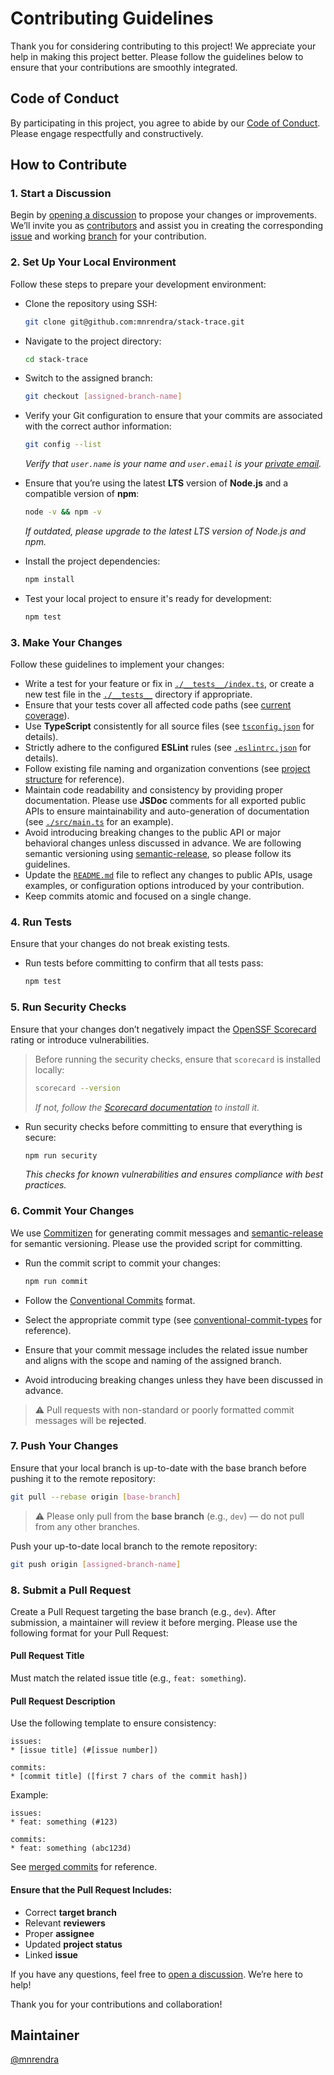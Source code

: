 
# Contributing Guidelines

Thank you for considering contributing to this project! We appreciate your help in making this project better. Please follow the guidelines below to ensure that your contributions are smoothly integrated.

## Code of Conduct

By participating in this project, you agree to abide by our [Code of Conduct](./CODE_OF_CONDUCT.md). Please engage respectfully and constructively.

## How to Contribute

### 1. Start a Discussion

Begin by [opening a discussion](/discussions) to propose your changes or improvements. We’ll invite you as [contributors](/graphs/contributors) and assist you in creating the corresponding [issue](/issues) and working [branch](/branches) for your contribution.

### 2. Set Up Your Local Environment

Follow these steps to prepare your development environment:

- Clone the repository using SSH:
  ```bash
  git clone git@github.com:mnrendra/stack-trace.git
  ```

- Navigate to the project directory:
  ```bash
  cd stack-trace
  ```

- Switch to the assigned branch:
  ```bash
  git checkout [assigned-branch-name]
  ```

- Verify your Git configuration to ensure that your commits are associated with the correct author information:
  ```bash
  git config --list
  ```
  *Verify that `user.name` is your name and `user.email` is your [private email](https://docs.github.com/en/account-and-profile/setting-up-and-managing-your-personal-account-on-github/managing-email-preferences/setting-your-commit-email-address).*

- Ensure that you’re using the latest **LTS** version of **Node.js** and a compatible version of **npm**:
  ```bash
  node -v && npm -v
  ```
  *If outdated, please upgrade to the latest LTS version of Node.js and npm.*

- Install the project dependencies:
  ```bash
  npm install
  ```

- Test your local project to ensure it's ready for development:
  ```bash
  npm test
  ```

### 3. Make Your Changes

Follow these guidelines to implement your changes:

- Write a test for your feature or fix in [`./__tests__/index.ts`](./__tests__/index.ts), or create a new test file in the [`./__tests__`](./__tests__/) directory if appropriate.
- Ensure that your tests cover all affected code paths (see [current coverage](https://app.codecov.io/gh/mnrendra/stack-trace)).
- Use **TypeScript** consistently for all source files (see [`tsconfig.json`](./tsconfig.json) for details).
- Strictly adhere to the configured **ESLint** rules (see [`.eslintrc.json`](./.eslintrc.json) for details).
- Follow existing file naming and organization conventions (see [project structure](./) for reference).
- Maintain code readability and consistency by providing proper documentation. Please use **JSDoc** comments for all exported public APIs to ensure maintainability and auto-generation of documentation (see [`./src/main.ts`](./src/main.ts) for an example).
- Avoid introducing breaking changes to the public API or major behavioral changes unless discussed in advance. We are following semantic versioning using [semantic-release](https://semantic-release.gitbook.io/semantic-release), so please follow its guidelines.
- Update the [`README.md`](./README.md) file to reflect any changes to public APIs, usage examples, or configuration options introduced by your contribution.
- Keep commits atomic and focused on a single change.

### 4. Run Tests

Ensure that your changes do not break existing tests.

- Run tests before committing to confirm that all tests pass:
  ```bash
  npm test
  ```

### 5. Run Security Checks

Ensure that your changes don’t negatively impact the [OpenSSF Scorecard](https://github.com/ossf/scorecard) rating or introduce vulnerabilities.

> Before running the security checks, ensure that `scorecard` is installed locally:
> ```bash
> scorecard --version
> ```
> *If not, follow the [Scorecard documentation](https://scorecard.dev/#using-the-cli) to install it.*

- Run security checks before committing to ensure that everything is secure:
  ```bash
  npm run security
  ```

  *This checks for known vulnerabilities and ensures compliance with best practices.*

### 6. Commit Your Changes

We use [Commitizen](https://www.npmjs.com/package/commitizen) for generating commit messages and [semantic-release](https://semantic-release.gitbook.io/semantic-release) for semantic versioning. Please use the provided script for committing.

- Run the commit script to commit your changes:
  ```bash
  npm run commit
  ```

- Follow the [Conventional Commits](https://www.conventionalcommits.org/) format.
- Select the appropriate commit type (see [conventional-commit-types](https://github.com/pvdlg/conventional-commit-types) for reference).
- Ensure that your commit message includes the related issue number and aligns with the scope and naming of the assigned branch.
- Avoid introducing breaking changes unless they have been discussed in advance.

> ⚠️ Pull requests with non-standard or poorly formatted commit messages will be **rejected**.

### 7. Push Your Changes

Ensure that your local branch is up-to-date with the base branch before pushing it to the remote repository:
```bash
git pull --rebase origin [base-branch]
```
> ⚠️ Please only pull from the **base branch** (e.g., `dev`) — do not pull from any other branches.

Push your up-to-date local branch to the remote repository:
```bash
git push origin [assigned-branch-name]
```

### 8. Submit a Pull Request

Create a Pull Request targeting the base branch (e.g., `dev`). After submission, a maintainer will review it before merging. Please use the following format for your Pull Request:

#### Pull Request Title
Must match the related issue title (e.g., `feat: something`).  

#### Pull Request Description
Use the following template to ensure consistency:  
```
issues:
* [issue title] (#[issue number])

commits:
* [commit title] ([first 7 chars of the commit hash])
```
Example:  
```
issues:
* feat: something (#123)

commits:
* feat: something (abc123d)
```

See [merged commits](/commits/main/) for reference.

#### Ensure that the Pull Request Includes:
- Correct **target branch**
- Relevant **reviewers**
- Proper **assignee**
- Updated **project status**
- Linked **issue**

If you have any questions, feel free to [open a discussion](/discussions). We’re here to help!

Thank you for your contributions and collaboration!

## Maintainer
[@mnrendra](https://github.com/mnrendra)
